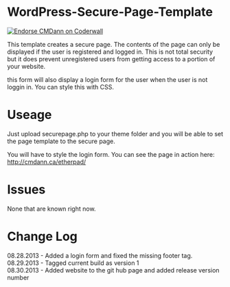 WordPress-Secure-Page-Template
==============================
<a href="https://coderwall.com/cmdann"><img alt="Endorse CMDann on Coderwall" src="https://api.coderwall.com/cmdann/endorsecount.png" /></a>

This template creates a secure page. The contents of the page can only be displayed if the user is registered and logged in. This is not total security but it does prevent unregistered users from getting access to a portion of your website.

this form will also display a login form for the user when the user is not loggin in. You can style this with CSS.

Useage
======

Just upload securepage.php to your theme folder and you will be able to set the page template to the secure page.

You will have to style the login form. You can see the page in action here:
http://cmdann.ca/etherpad/

Issues
======

None that are known right now.

Change Log
==========

08.28.2013 - Added a login form and fixed the missing footer tag.
<br />
08.29.2013 - Tagged current build as version 1
<br />
08.30.2013 - Added website to the git hub page and added release version number
